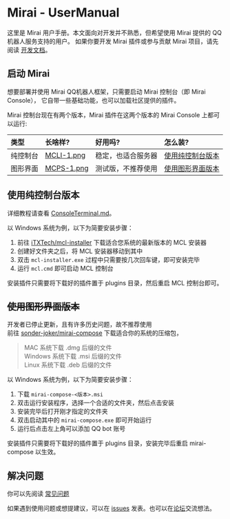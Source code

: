 # Mirai - UserManual

这里是 Mirai 用户手册。本文面向对开发并不熟悉，但希望使用 Mirai 提供的 QQ 机器人服务支持的用户。
如果你要开发 Mirai 插件或参与贡献 Mirai 项目，请先阅读 [开发文档](README.md)。  

## 启动 Mirai

想要部署并使用 Mirai QQ机器人框架，只需要启动 Mirai 控制台（即 Mirai Console），
它自带一些基础功能，也可以加载社区提供的插件。

Mirai 控制台现在有两个版本，Mirai 插件在这两个版本的 Mirai Console 上都可以运行:

[MCLI-1.png]: .UserManual_images/MCLI-1.png

[MCPS-1.png]: .UserManual_images/MCPS-1.png

| 类型   | 长啥样?         | 好用吗?      | 怎么装?                  |
|:-----|:-------------|:----------|:----------------------|
| 纯控制台 | [MCLI-1.png] | 稳定，也适合服务器 | [使用纯控制台版本](#使用纯控制台版本) |
| 图形界面 | [MCPS-1.png] | 测试版，不推荐使用 | [使用图形界面版本](#使用图形界面版本) |

## 使用纯控制台版本

详细教程请查看 [ConsoleTerminal.md](ConsoleTerminal.md)。

以 Windows 系统为例，以下为简要安装步骤：  

1. 前往 [iTXTech/mcl-installer](https://github.com/iTXTech/mcl-installer/releases) 下载适合您系统的最新版本的 MCL 安装器
2. 创建好文件夹之后，将 MCL 安装器移动到其中
3. 双击 `mcl-installer.exe` 过程中只需要按几次回车键，即可安装完毕
4. 运行 `mcl.cmd` 即可启动 MCL 控制台

安装插件只需要将下载好的插件置于 plugins 目录，然后重启 MCL 控制台即可。  

## ~~使用图形界面版本~~

开发者已停止更新，且有许多历史问题，故不推荐使用  
前往 [sonder-joker/mirai-compose](https://github.com/sonder-joker/mirai-compose/releases)
下载适合你的系统的压缩包，
>  MAC 系统下载 .dmg 后缀的文件  
>  Windows 系统下载 .msi 后缀的文件  
>  Linux 系统下载 .deb 后缀的文件

以 Windows 系统为例，以下为简要安装步骤：

1. 下载 `mirai-compose-<版本>.msi`
2. 双击运行安装程序，选择一个合适的文件夹，然后点击安装
3. 安装完毕后打开刚才指定的文件夹
4. 双击启动其中的 `mirai-compose.exe` 即可开始运行
5. 运行后点击左上角可以添加 QQ bot 账号

安装插件只需要将下载好的插件置于 plugins 目录，安装完毕后重启 mirai-compose 以生效。

## 解决问题

你可以先阅读 [常见问题](Questions.md)  

如果遇到使用问题或想提建议，可以在 [issues](https://github.com/mamoe/mirai/issues)
发表。也可以在[论坛](https://mirai.mamoe.net/)交流想法。

